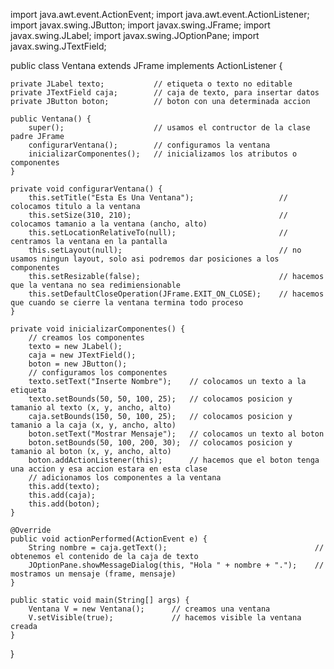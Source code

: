 import java.awt.event.ActionEvent;
import java.awt.event.ActionListener;
import javax.swing.JButton;
import javax.swing.JFrame;
import javax.swing.JLabel;
import javax.swing.JOptionPane;
import javax.swing.JTextField;
 

public class Ventana extends JFrame implements ActionListener {
 
    private JLabel texto;           // etiqueta o texto no editable
    private JTextField caja;        // caja de texto, para insertar datos
    private JButton boton;          // boton con una determinada accion
 
    public Ventana() {
        super();                    // usamos el contructor de la clase padre JFrame
        configurarVentana();        // configuramos la ventana
        inicializarComponentes();   // inicializamos los atributos o componentes
    }
 
    private void configurarVentana() {
        this.setTitle("Esta Es Una Ventana");                   // colocamos titulo a la ventana
        this.setSize(310, 210);                                 // colocamos tamanio a la ventana (ancho, alto)
        this.setLocationRelativeTo(null);                       // centramos la ventana en la pantalla
        this.setLayout(null);                                   // no usamos ningun layout, solo asi podremos dar posiciones a los componentes
        this.setResizable(false);                               // hacemos que la ventana no sea redimiensionable
        this.setDefaultCloseOperation(JFrame.EXIT_ON_CLOSE);    // hacemos que cuando se cierre la ventana termina todo proceso
    }
 
    private void inicializarComponentes() {
        // creamos los componentes
        texto = new JLabel();
        caja = new JTextField();
        boton = new JButton();
        // configuramos los componentes
        texto.setText("Inserte Nombre");    // colocamos un texto a la etiqueta
        texto.setBounds(50, 50, 100, 25);   // colocamos posicion y tamanio al texto (x, y, ancho, alto)
        caja.setBounds(150, 50, 100, 25);   // colocamos posicion y tamanio a la caja (x, y, ancho, alto)
        boton.setText("Mostrar Mensaje");   // colocamos un texto al boton
        boton.setBounds(50, 100, 200, 30);  // colocamos posicion y tamanio al boton (x, y, ancho, alto)
        boton.addActionListener(this);      // hacemos que el boton tenga una accion y esa accion estara en esta clase
        // adicionamos los componentes a la ventana
        this.add(texto);
        this.add(caja);
        this.add(boton);
    }
 
    @Override
    public void actionPerformed(ActionEvent e) {
        String nombre = caja.getText();                                 // obtenemos el contenido de la caja de texto
        JOptionPane.showMessageDialog(this, "Hola " + nombre + ".");    // mostramos un mensaje (frame, mensaje)
    }
 
    public static void main(String[] args) {
        Ventana V = new Ventana();      // creamos una ventana
        V.setVisible(true);             // hacemos visible la ventana creada
    }
}
